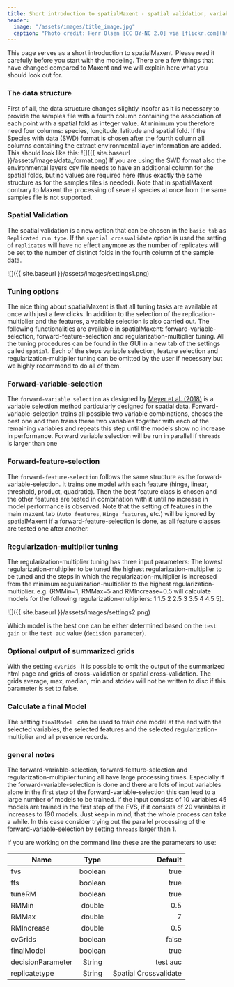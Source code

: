 ```yaml
---
title: Short introduction to spatialMaxent - spatial validation, variable selection and parameter tuning in one go
header:
  image: "/assets/images/title_image.jpg"
  caption: "Photo credit: Herr Olsen [CC BY-NC 2.0] via [flickr.com](https://www.flickr.com/photos/herrolsen/26966727587/)"
---
```



This page serves as a short introduction to spatialMaxent. Please read it carefully before you start with the modeling. There are a few things that have changed compared to Maxent and we will explain here what you should look out for.

### The data structure

First of all, the data structure changes slightly insofar as it is necessary to provide the samples file with a fourth column containing the association of each point with a spatial fold as integer value. At minimum you therefore need four columns: species, longitude, latitude and spatial fold. If the Species with data (SWD) format is chosen after the fourth column all columns containing the extract environmental layer information are added. This should look like this:
![]({{ site.baseurl }}/assets/images/data_format.png)
If you are using the SWD format also the environmental layers csv file needs to have an additional column for the spatial folds, but no values are required here (thus exactly the same structure as for the samples files is needed). Note that in spatialMaxent contrary to Maxent the processing of several species at once from the same samples file is not supported.

### Spatial Validation

The spatial validation is a new option that can be chosen in the `basic tab` as `Replicated run type`. If the `spatial crossvalidate` option is used the setting of `replicates` will have no effect anymore as the number of replicates will be set to the number of distinct folds in the fourth column of the sample data.

![]({{ site.baseurl }}/assets/images/settings1.png)

### Tuning options
The nice thing about spatialMaxent is that all tuning tasks are available at once with just a few clicks. In addition to the selection of the replication-multiplier and the features, a variable selection is also carried out. The following functionalities are available in spatialMaxent: forward-variable-selection, forward-feature-selection and regularization-multiplier tuning. All the tuning procedures can be found in the GUI in a new tab of the settings called `spatial`. Each of the steps variable selection, feature selection and regularization-multiplier tuning can be omitted by the user if necessary but we highly recommend to do all of them.

### Forward-variable-selection

The `forward-variable selection` as designed by [Meyer et al. (2018)](https://doi.org/10.1016/j.envsoft.2017.12.001) is a variable selection method particularly designed for spatial data. Forward-variable-selection trains all possible two variable combinations, choses the best one and then trains these two variables together with each of the remaining variables and repeats this step until the models show no increase in performance. Forward variable selection will be run in parallel if `threads` is larger than one

### Forward-feature-selection
The `forward-feature-selection` follows the same structure as the forward-variable-selection. It trains one model with each feature (hinge, linear, threshold, product, quadratic). Then the best feature class is chosen and the other features are tested in combination with it until no increase in model performance is observed. Note that the setting of features in the main maxent tab (`Auto features`, `Hinge features`, etc.) will be ignored by spatialMaxent if a forward-feature-selection is done, as all feature classes are tested one after another.

### Regularization-multiplier tuning
The regularization-multiplier tuning has three input parameters: The lowest regularization-multiplier to be tuned the highest regularization-multiplier to be tuned and the steps in which the regularization-multiplier is increased from the minimum regularization-multiplier to the highest regularization-multiplier. e.g. (RMMin=1, RMMax=5 and RMIncrease=0.5 will calculate models for the following regularization-multipliers: 1 1.5 2 2.5 3 3.5 4 4.5 5).


![]({{ site.baseurl }}/assets/images/settings2.png)

Which model is the best one can be either determined based on the `test gain` or the `test auc` value (`decision parameter`).

### Optional output of summarized grids
With the setting `cvGrids ` it is possible to omit the output of the summarized html page and grids of cross-validation or spatial cross-validation. The grids average, max, median, min and stddev will not be written to disc if this parameter is set to false.

### Calculate a final Model
The setting `finalModel ` can be used to train one model at the end with the selected variables, the selected features and the selected regularization-multiplier and all presence records. 


### general notes
The forward-variable-selection, forward-feature-selection and regularization-multiplier tuning all have large processing times. Especially if the forward-variable-selection is done and there are lots of input variables alone in the first step of the forward-variable-selection this can lead to a large number of models to be trained. If the input consists of 10 variables 45 models are trained in the first step of the FVS, if it consists of 20 variables it increases to 190 models. Just keep in mind, that the whole process can take a while. In this case consider trying out the parallel processing of the forward-variable-selection by setting `threads` larger than 1.
 
If you are working on the command line these are the parameters to use:

|**Name**|**Type**|**Default**|
| --------- |:--------:| -----:|
|fvs| boolean| true|
|ffs| boolean| true|
|tuneRM|boolean| true|
|RMMin| double| 0.5|
|RMMax| double| 7|
|RMIncrease| double| 0.5|
|cvGrids|boolean|false|
|finalModel|boolean|true|
| decisionParameter|String| test auc|
| replicatetype|String| Spatial Crossvalidate|




